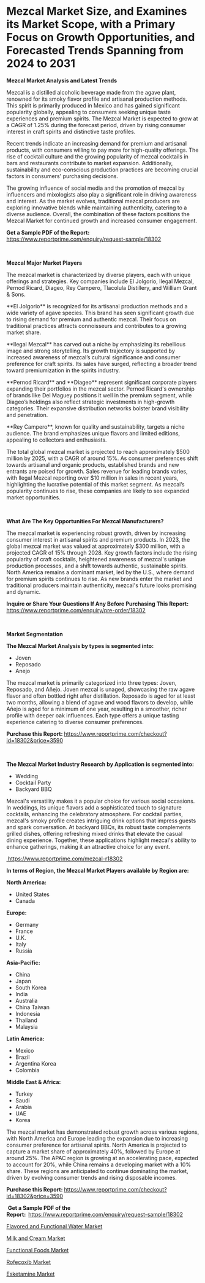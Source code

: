 <p><h1>Mezcal Market Size, and Examines its Market Scope, with a Primary Focus on Growth Opportunities, and Forecasted Trends Spanning from 2024 to 2031</h1></p><p><strong>Mezcal Market Analysis and Latest Trends</strong></p>
<p><p>Mezcal is a distilled alcoholic beverage made from the agave plant, renowned for its smoky flavor profile and artisanal production methods. This spirit is primarily produced in Mexico and has gained significant popularity globally, appealing to consumers seeking unique taste experiences and premium spirits. The Mezcal Market is expected to grow at a CAGR of 1.25% during the forecast period, driven by rising consumer interest in craft spirits and distinctive taste profiles.</p><p>Recent trends indicate an increasing demand for premium and artisanal products, with consumers willing to pay more for high-quality offerings. The rise of cocktail culture and the growing popularity of mezcal cocktails in bars and restaurants contribute to market expansion. Additionally, sustainability and eco-conscious production practices are becoming crucial factors in consumers' purchasing decisions. </p><p>The growing influence of social media and the promotion of mezcal by influencers and mixologists also play a significant role in driving awareness and interest. As the market evolves, traditional mezcal producers are exploring innovative blends while maintaining authenticity, catering to a diverse audience. Overall, the combination of these factors positions the Mezcal Market for continued growth and increased consumer engagement.</p></p>
<p><strong>Get a Sample PDF of the Report:&nbsp;</strong> <a href="https://www.reportprime.com/enquiry/request-sample/18302?utm_campaign=4&utm_medium=2&utm_source=Github&utm_content=ia&utm_term=21112024&utm_id=mezcal">https://www.reportprime.com/enquiry/request-sample/18302</a></p>
<p>&nbsp;</p>
<p><strong>Mezcal Major Market Players</strong></p>
<p><p>The mezcal market is characterized by diverse players, each with unique offerings and strategies. Key companies include El Jolgorio, Ilegal Mezcal, Pernod Ricard, Diageo, Rey Campero, Tlacolula Distillery, and William Grant & Sons.</p><p>**El Jolgorio** is recognized for its artisanal production methods and a wide variety of agave species. This brand has seen significant growth due to rising demand for premium and authentic mezcal. Their focus on traditional practices attracts connoisseurs and contributes to a growing market share.</p><p>**Ilegal Mezcal** has carved out a niche by emphasizing its rebellious image and strong storytelling. Its growth trajectory is supported by increased awareness of mezcal’s cultural significance and consumer preference for craft spirits. Its sales have surged, reflecting a broader trend toward premiumization in the spirits industry.</p><p>**Pernod Ricard** and **Diageo** represent significant corporate players expanding their portfolios in the mezcal sector. Pernod Ricard's ownership of brands like Del Maguey positions it well in the premium segment, while Diageo’s holdings also reflect strategic investments in high-growth categories. Their expansive distribution networks bolster brand visibility and penetration.</p><p>**Rey Campero**, known for quality and sustainability, targets a niche audience. The brand emphasizes unique flavors and limited editions, appealing to collectors and enthusiasts.</p><p>The total global mezcal market is projected to reach approximately $500 million by 2025, with a CAGR of around 15%. As consumer preferences shift towards artisanal and organic products, established brands and new entrants are poised for growth. Sales revenue for leading brands varies, with Ilegal Mezcal reporting over $10 million in sales in recent years, highlighting the lucrative potential of this market segment. As mezcal’s popularity continues to rise, these companies are likely to see expanded market opportunities.</p></p>
<p>&nbsp;</p>
<p><strong>What Are The Key Opportunities For Mezcal Manufacturers?</strong></p>
<p><p>The mezcal market is experiencing robust growth, driven by increasing consumer interest in artisanal spirits and premium products. In 2023, the global mezcal market was valued at approximately $300 million, with a projected CAGR of 15% through 2028. Key growth factors include the rising popularity of craft cocktails, heightened awareness of mezcal's unique production processes, and a shift towards authentic, sustainable spirits. North America remains a dominant market, led by the U.S., where demand for premium spirits continues to rise. As new brands enter the market and traditional producers maintain authenticity, mezcal's future looks promising and dynamic.</p></p>
<p><strong>Inquire or Share Your Questions If Any Before Purchasing This Report:</strong> <a href="https://www.reportprime.com/enquiry/pre-order/18302?utm_campaign=4&utm_medium=2&utm_source=Github&utm_content=ia&utm_term=21112024&utm_id=mezcal">https://www.reportprime.com/enquiry/pre-order/18302</a></p>
<p>&nbsp;</p>
<p><strong>Market Segmentation</strong></p>
<p><strong>The Mezcal Market Analysis by types is segmented into:</strong></p>
<p><ul><li>Joven</li><li>Reposado</li><li>Anejo</li></ul></p>
<p><p>The mezcal market is primarily categorized into three types: Joven, Reposado, and Añejo. Joven mezcal is unaged, showcasing the raw agave flavor and often bottled right after distillation. Reposado is aged for at least two months, allowing a blend of agave and wood flavors to develop, while Añejo is aged for a minimum of one year, resulting in a smoother, richer profile with deeper oak influences. Each type offers a unique tasting experience catering to diverse consumer preferences.</p></p>
<p><strong>Purchase this Report:&nbsp;</strong><a href="https://www.reportprime.com/checkout?id=18302&price=3590&utm_campaign=4&utm_medium=2&utm_source=Github&utm_content=ia&utm_term=21112024&utm_id=mezcal">https://www.reportprime.com/checkout?id=18302&price=3590</a></p>
<p>&nbsp;</p>
<p><strong>The Mezcal Market Industry Research by Application is segmented into:</strong></p>
<p><ul><li>Wedding</li><li>Cocktail Party</li><li>Backyard BBQ</li></ul></p>
<p><p>Mezcal's versatility makes it a popular choice for various social occasions. In weddings, its unique flavors add a sophisticated touch to signature cocktails, enhancing the celebratory atmosphere. For cocktail parties, mezcal's smoky profile creates intriguing drink options that impress guests and spark conversation. At backyard BBQs, its robust taste complements grilled dishes, offering refreshing mixed drinks that elevate the casual dining experience. Together, these applications highlight mezcal's ability to enhance gatherings, making it an attractive choice for any event.</p></p>
<p><a href="https://www.reportprime.com/mezcal-r18302?utm_campaign=4&utm_medium=2&utm_source=Github&utm_content=ia&utm_term=21112024&utm_id=mezcal">&nbsp;https://www.reportprime.com/mezcal-r18302</a></p>
<p><strong>In terms of Region, the Mezcal Market Players available by Region are:</strong></p>
<p>
    <p> <strong> North America: </strong>
        <ul>
            <li>United States</li>
            <li>Canada</li>
        </ul>
        </p> 
    <p> <strong> Europe: </strong>
        <ul>
            <li>Germany</li>
            <li>France</li>
            <li>U.K.</li>
            <li>Italy</li>
            <li>Russia</li>
        </ul>
        </p> 
    <p> <strong> Asia-Pacific: </strong>
        <ul>
            <li>China</li>
            <li>Japan</li>
            <li>South Korea</li>
            <li>India</li>
            <li>Australia</li>
            <li>China Taiwan</li>
            <li>Indonesia</li>
            <li>Thailand</li>
            <li>Malaysia</li>
        </ul>
        </p> 
    <p> <strong> Latin America: </strong>
        <ul>
            <li>Mexico</li>
            <li>Brazil</li>
            <li>Argentina Korea</li>
            <li>Colombia</li>
        </ul>
        </p> 
    <p> <strong> Middle East & Africa: </strong>
        <ul>
            <li>Turkey</li>
            <li>Saudi</li>
            <li>Arabia</li>
            <li>UAE</li>
            <li>Korea</li>
        </ul>
    </p>
    </p>
<p><p>The mezcal market has demonstrated robust growth across various regions, with North America and Europe leading the expansion due to increasing consumer preference for artisanal spirits. North America is projected to capture a market share of approximately 40%, followed by Europe at around 25%. The APAC region is growing at an accelerating pace, expected to account for 20%, while China remains a developing market with a 10% share. These regions are anticipated to continue dominating the market, driven by evolving consumer trends and rising disposable incomes.</p></p>
<p><strong>Purchase this Report: </strong><a href="https://www.reportprime.com/checkout?id=18302&price=3590&utm_campaign=4&utm_medium=2&utm_source=Github&utm_content=ia&utm_term=21112024&utm_id=mezcal">https://www.reportprime.com/checkout?id=18302&price=3590</a></p>
<p>&nbsp;<strong>Get a Sample PDF of the Report:&nbsp;&nbsp;</strong><a href="https://www.reportprime.com/enquiry/request-sample/18302?utm_campaign=4&utm_medium=2&utm_source=Github&utm_content=ia&utm_term=21112024&utm_id=mezcal">https://www.reportprime.com/enquiry/request-sample/18302</a></p>
<p><strong></strong></p>
<p><p><a href="https://github.com/mauripalmi/Market-Research-Report-List-5/blob/main/flavored-and-functional-water-market.md?utm_campaign=4&utm_medium=2&utm_source=Github&utm_content=ia&utm_term=21112024&utm_id=mezcal">Flavored and Functional Water Market</a></p><p><a href="https://www.linkedin.com/pulse/detailed-insights-competitive-landscape-milk-cream-market-ytuxe?utm_campaign=4&utm_medium=2&utm_source=Github&utm_content=ia&utm_term=21112024&utm_id=mezcal">Milk and Cream Market</a></p><p><a href="https://github.com/RunaHaque64/Market-Research-Report-List-1/blob/main/functional-foods-market.md?utm_campaign=4&utm_medium=2&utm_source=Github&utm_content=ia&utm_term=21112024&utm_id=mezcal">Functional Foods Market</a></p><p><a href="https://issuu.com/reportprime-2/docs/rofecoxib-market-size-2030.pptx_deb2eaffe81248?utm_campaign=4&utm_medium=2&utm_source=Github&utm_content=ia&utm_term=21112024&utm_id=mezcal">Rofecoxib Market</a></p><p><a href="https://issuu.com/reportprime-2/docs/esketamine-market-size-2030.pptx_7c31cd395264df?utm_campaign=4&utm_medium=2&utm_source=Github&utm_content=ia&utm_term=21112024&utm_id=mezcal">Esketamine Market</a></p></p>